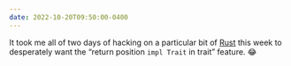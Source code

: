 ```yaml
---
date: 2022-10-20T09:50:00-0400
---
```


It took me all of two days of hacking on a particular bit of [Rust][rust] this week to desperately want the “return position `impl Trait` in trait” feature. 😂

[rust]: https://www.rust-lang.org
